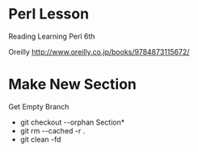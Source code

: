 # Perl Lesson
Reading Learning Perl 6th

Oreilly http://www.oreilly.co.jp/books/9784873115672/

# Make New Section
Get Empty Branch

* git checkout --orphan Section*
* git rm --cached -r .
* git clean -fd
